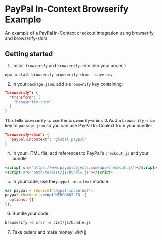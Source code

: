 # PayPal In-Context Browserify Example
An example of a PayPal In-Context checkout integration using browserify and browserify-shim

## Getting started

1. Install `browserify` and `browserify-shim` into your project:
  
  ```
  npm install browserify browserify-shim --save-dev
  ```
  
2. In your `package.json`, add a `browserify` key containing:
  
  ```json
  "browserify": {
    "transform": [
      "browserify-shim"
    ]
  }
  ```
  
  This tells browserify to use the browserify-shim.
3. Add a `browserify-shim` key to `package.json` so you can use PayPal In-Context from your bundle:
 
  ```json
  "browserify-shim": {
    "paypal-incontext": "global:paypal"
  }
  ```
  
4. In your HTML file, add references to PayPal's `checkout.js` and your bundle.
  
  ```html
  <script src="https://www.paypalobjects.com/api/checkout.js"></script>
  <script src="path/to/dist/js/bundle.js"></script>
  ```
  
5. In your code, use the `paypal-incontext` module:
  
  ```javascript
  var paypal = require('paypal-incontext');
  paypal.checkout.setup('MERCHANT_ID' {
    options: {}
  });
  ```
  
6. Bundle your code:
  
  ```
  browserify -d src/ -o dist/js/bundle.js
  ```
7. Take orders and make money! 💰💳💸

